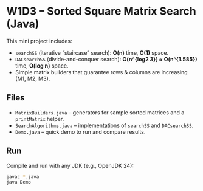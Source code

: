 # W1D3 – Sorted Square Matrix Search (Java)

This mini project includes:
- `searchSS` (iterative “staircase” search): **O(n)** time, **O(1)** space.
- `DACsearchSS` (divide-and-conquer search): **O(n^{log2 3}) ≈ O(n^{1.585})** time, **O(log n)** space.
- Simple matrix builders that guarantee rows & columns are increasing (M1, M2, M3).

## Files
- `MatrixBuilders.java` – generators for sample sorted matrices and a `printMatrix` helper.
- `SearchAlgorithms.java` – implementations of `searchSS` and `DACsearchSS`.
- `Demo.java` – quick demo to run and compare results.

## Run
Compile and run with any JDK (e.g., OpenJDK 24):

```bash
javac *.java
java Demo
```